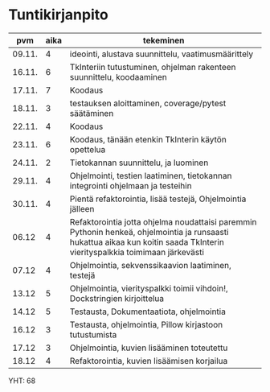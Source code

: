 # Tuntikirjanpito


 pvm | aika | tekeminen
 --- | ---- | ---------
 09.11. | 4 | ideointi, alustava suunnittelu, vaatimusmäärittely 
 16.11. | 6 | TkInteriin tutustuminen, ohjelman rakenteen suunnittelu, koodaaminen
 17.11. | 7 | Koodaus
 18.11. | 3 | testauksen aloittaminen, coverage/pytest säätäminen
 22.11. | 4 | Koodaus
 23.11. | 6 | Koodaus, tänään etenkin TkInterin käytön opettelua
 24.11. | 2 | Tietokannan suunnittelu, ja luominen
 29.11. | 4 | Ohjelmointi, testien laatiminen, tietokannan integrointi ohjelmaan ja testeihin
 30.11. | 4 | Pientä refaktorointia, lisää testejä, Ohjelmointia jälleen 
 06.12  | 4 | Refaktorointia jotta ohjelma noudattaisi paremmin Pythonin henkeä, ohjelmointia ja runsaasti hukattua aikaa kun koitin saada TkInterin vierityspalkkia toimimaan järkevästi
 07.12  | 4 | Ohjelmointia, sekvenssikaavion laatiminen, testejä
 13.12  | 5 | Ohjelmointia, vierityspalkki toimii vihdoin!, Dockstringien kirjoittelua 
 14.12  | 5 | Testausta, Dokumentaatiota, ohjelmointia
 16.12  | 3 | Testausta, ohjelmointia, Pillow kirjastoon tutustumista
 17.12  | 3 | Ohjelmointia, kuvien lisääminen toteutettu
 18.12  | 4 | Refaktorointia, kuvien lisäämisen korjailua
YHT: 68
